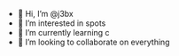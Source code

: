- 👋 Hi, I’m @j3bx
- 👀 I’m interested in spots
- 🌱 I’m currently learning c
- 💞️ I’m looking to collaborate on everything

<!---
j3bx/j3bx is a ✨ special ✨ repository because its `README.md` (this file) appears on your GitHub profile.
You can click the Preview link to take a look at your changes.
--->
